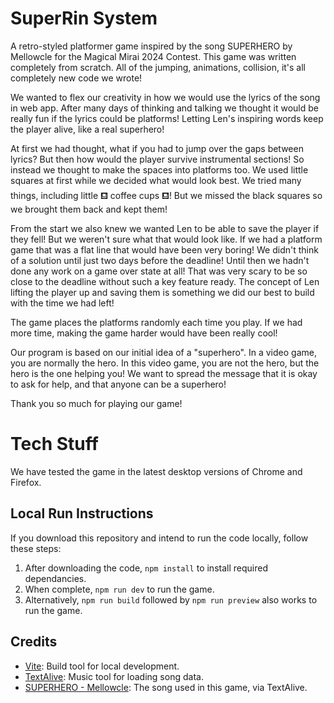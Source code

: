 # SuperRin System
A retro-styled platformer game inspired by the song SUPERHERO by Mellowcle for the Magical Mirai 2024 Contest. This game was written completely from scratch. All of the jumping, animations, collision, it's all completely new code we wrote!

We wanted to flex our creativity in how we would use the lyrics of the song in web app. After many days of thinking and talking we thought it would be really fun if the lyrics could be platforms! Letting Len's inspiring words keep the player alive, like a real superhero!

At first we had thought, what if you had to jump over the gaps between lyrics? But then how would the player survive instrumental sections! So instead we thought to make the spaces into platforms too. We used little squares at first while we decided what would look best. We tried many things, including little ⛾ coffee cups ⛾! But we missed the black squares so we brought them back and kept them!

From the start we also knew we wanted Len to be able to save the player if they fell! But we weren't sure what that would look like. If we had a platform game that was a flat line that would have been very boring! We didn't think of a solution until just two days before the deadline! Until then we hadn't done any work on a game over state at all! That was very scary to be so close to the deadline without such a key feature ready. The concept of Len lifting the player up and saving them is something we did our best to build with the time we had left!

The game places the platforms randomly each time you play. If we had more time, making the game harder would have been really cool!

Our program is based on our initial idea of a "superhero". In a video game, you are normally the hero. In this video game, you are not the hero, but the hero is the one helping you! We want to spread the message that it is okay to ask for help, and that anyone can be a superhero! 

Thank you so much for playing our game!
 
# Tech Stuff
We have tested the game in the latest desktop versions of Chrome and Firefox.

## Local Run Instructions
If you download this repository and intend to run the code locally, follow these steps:
1. After downloading the code, `npm install` to install required dependancies.
2. When complete, `npm run dev` to run the game.
3. Alternatively, `npm run build` followed by `npm run preview` also works to run the game.

## Credits
* <a href="https://vitejs.dev/">Vite</a>: Build tool for local development.
* <a href="https://textalive.jp/">TextAlive</a>: Music tool for loading song data.
* <a href="https://www.youtube.com/watch?v=EWGe3KRc144">SUPERHERO - Mellowcle</a>: The song used in this game, via TextAlive.

